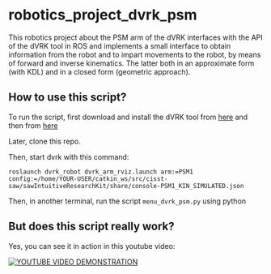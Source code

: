 # robotics_project_dvrk_psm

This robotics project about the PSM arm of the dVRK interfaces with the API of the dVRK tool in ROS and implements a small interface to obtain information from the robot and to impart movements to the robot, by means of forward and inverse kinematics. The latter both in an approximate form (with KDL) and in a closed form (geometric approach).


## How to use this script?

To run the script, first download and install the dVRK tool from [here](https://github.com/jhu-dvrk/sawIntuitiveResearchKit/wiki/CatkinBuild) and then from [here](https://github.com/jhu-dvrk/sawIntuitiveResearchKit/wiki/Kinematics-Simulation)

Later, clone this repo.



Then, start dvrk with this command:

```
roslaunch dvrk_robot dvrk_arm_rviz.launch arm:=PSM1 config:=/home/YOUR-USER/catkin_ws/src/cisst-saw/sawIntuitiveResearchKit/share/console-PSM1_KIN_SIMULATED.json
```


Then, in another terminal, run the script ```menu_dvrk_psm.py``` using python



## But does this script really work?

Yes, you can see it in action in this youtube video:

[![YOUTUBE VIDEO DEMONSTRATION](https://img.youtube.com/vi/V8fZ8WUCJoM/0.jpg)](https://www.youtube.com/watch?v=V8fZ8WUCJoM)

